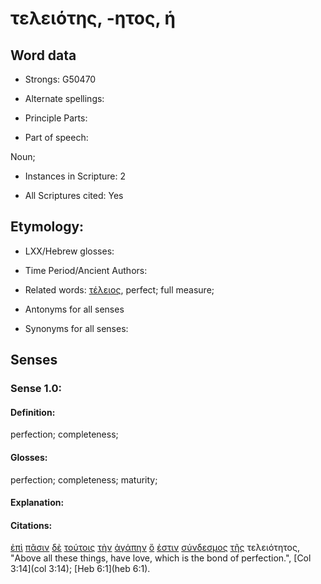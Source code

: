 # τελειότης, -ητος, ἡ

<!-- Status: S2=NeedsFinalCheck -->
<!-- Lexica used for edits: BDAG, FFM, LN, A-S -->

## Word data

* Strongs: G50470

* Alternate spellings:

* Principle Parts: 

* Part of speech: 

Noun;

* Instances in Scripture: 2

* All Scriptures cited: Yes

## Etymology: 

* LXX/Hebrew glosses: 

* Time Period/Ancient Authors: 

* Related words: [τέλειος](../G50460/01.md), perfect; full measure;

* Antonyms for all senses

* Synonyms for all senses: 

## Senses 

### Sense 1.0:

#### Definition: 

perfection; completeness;

#### Glosses:

perfection; completeness; maturity;

#### Explanation:

#### Citations:

[ἐπὶ](../G19090/01.md) [πᾶσιν](../G39560/01.md) [δὲ](../G11610/01.md) [τούτοις](../G37780/01.md) [τὴν](../G35880/01.md) [ἀγάπην](../G00260/01.md) [ὅ](../G37390/01.md) [ἐστιν](../G99999/01.md) [σύνδεσμος](../G48860/01.md) [τῆς](../G35880/01.md) τελειότητος, 
"Above all these things, have love, which is the bond of perfection.", 
[Col 3:14](col 3:14);  [Heb 6:1](heb 6:1).
